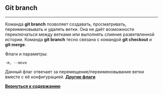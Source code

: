## Git branch
---
Команда **git branch** позволяет создавать, просматривать, переименовывать и удалять ветки. Она не даёт возможности переключаться между ветками или выполнять слияние разветвленной истории. Команда **git branch** тесно связана с командой **git checkout** и **git merge**.

Флаги и параметры:

```bash=
-m, --move
```
Данный флаг отвечает за перемещение/переименовывание ветки вместе с её конфигурацией. [**Другие флаги**](https://git-scm.com/docs/git-branch)

[**Вернуться к содержанию**](/readme.md)